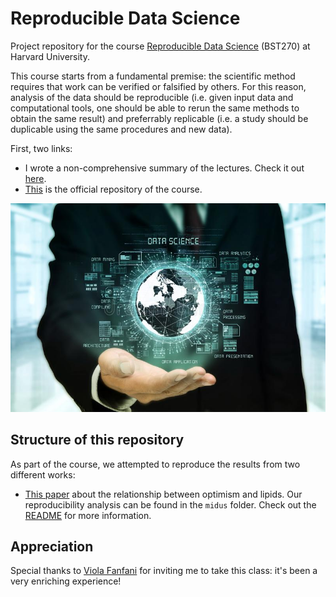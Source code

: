 # Reproducible Data Science

Project repository for the course [Reproducible Data Science](https://www.coursicle.com/harvard/courses/BST/270/) (BST270) at Harvard University. 

This course starts from a fundamental premise: the scientific method requires that work can be verified or falsified by others. For this reason, analysis of the data should be reproducible (i.e. given input data and computational tools, one should be able to rerun the same methods to obtain the same result) and preferrably replicable (i.e. a study should be duplicable using the same procedures and new data).

First, two links:

- I wrote a non-comprehensive summary of the lectures. Check it out [here](TODO).
- [This](https://github.com/violafanfani/BST270-Winter2023) is the official repository of the course.

![Alt text](/cover.jpg?raw=true "Title")

## Structure of this repository

As part of the course, we attempted to reproduce the results from two different works:

- [This paper](https://www.ajconline.org/article/S0002-9149(13)00388-3/pdf) about the relationship between optimism and lipids. Our reproducibility analysis can be found in the ``midus`` folder. Check out the [README](midus/README.md) for more information. 

## Appreciation

Special thanks to [Viola Fanfani](https://violafanfani.github.io/) for inviting me to take this class: it's been a very enriching experience!

